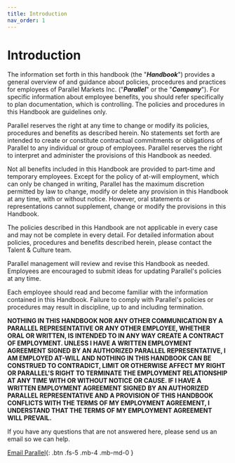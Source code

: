 ```yaml
---
title: Introduction
nav_order: 1
---
```

# Introduction

The information set forth in this handbook (the "***Handbook***") provides a general overview of and guidance about policies, procedures and practices for employees of Parallel Markets Inc. ("***Parallel***" or the "***Company***"). For specific information about employee benefits, you should refer specifically to plan documentation, which is controlling. The policies and procedures in this Handbook are guidelines only. 

Parallel reserves the right at any time to change or modify its policies, procedures and benefits as described herein. No statements set forth are intended to create or constitute contractual commitments or obligations of Parallel to any individual or group of employees. Parallel reserves the right to interpret and administer the provisions of this Handbook as needed. 

Not all benefits included in this Handbook are provided to part-time and temporary employees. Except for the policy of at-will employment, which can only be changed in writing, Parallel has the maximum discretion permitted by law to change, modify or delete any provision in this Handbook at any time, with or without notice. However, oral statements or representations cannot supplement, change or modify the provisions in this Handbook.

The policies described in this Handbook are not applicable in every case and may not be complete in every detail. For detailed information about policies, procedures and benefits described herein, please contact the Talent & Culture team.

Parallel management will review and revise this Handbook as needed. Employees are encouraged to submit ideas for updating Parallel's policies at any time.

Each employee should read and become familiar with the information contained in this Handbook. Failure to comply with Parallel's policies or procedures may result in discipline, up to and including termination.

**NOTHING IN THIS HANDBOOK NOR ANY OTHER COMMUNICATION BY A PARALLEL REPRESENTATIVE OR ANY OTHER EMPLOYEE, WHETHER ORAL OR WRITTEN, IS INTENDED TO IN ANY WAY CREATE A CONTRACT OF EMPLOYMENT. UNLESS I HAVE A WRITTEN EMPLOYMENT AGREEMENT SIGNED BY AN AUTHORIZED PARALLEL REPRESENTATIVE, I AM EMPLOYED AT-WILL AND NOTHING IN THIS HANDBOOK CAN BE CONSTRUED TO CONTRADICT, LIMIT OR OTHERWISE AFFECT MY RIGHT OR PARALLEL'S RIGHT TO TERMINATE THE EMPLOYMENT RELATIONSHIP AT ANY TIME WITH OR WITHOUT NOTICE OR CAUSE. IF I HAVE A WRITTEN EMPLOYMENT AGREEMENT SIGNED BY AN AUTHORIZED PARALLEL REPRESENTATIVE AND A PROVISION OF THIS HANDBOOK CONFLICTS WITH THE TERMS OF MY EMPLOYMENT AGREEMENT, I UNDERSTAND THAT THE TERMS OF MY EMPLOYMENT AGREEMENT WILL PREVAIL.**

If you have any questions that are not answered here, please send us an email so we can help.

[Email Parallel](mailto:help@parallelmarkets.com){: .btn .fs-5 .mb-4 .mb-md-0 }